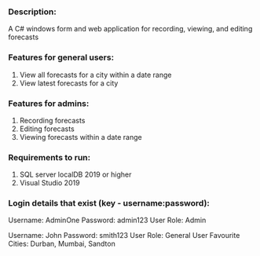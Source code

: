 ### Description:
A C# windows form and web application for recording, viewing, and editing forecasts

### Features for general users:

 1. View all forecasts for a city within a date range
 2. View latest forecasts for a city

### Features for admins:

 1. Recording forecasts
 2. Editing forecasts
 3. Viewing forecasts within a date range

### Requirements to run:

 1. SQL server localDB 2019 or higher
 2. Visual Studio 2019

### Login details that exist (key - username:password):
Username: AdminOne
Password: admin123
User Role: Admin

Username: John
Password: smith123
User Role: General User
Favourite Cities: Durban, Mumbai, Sandton